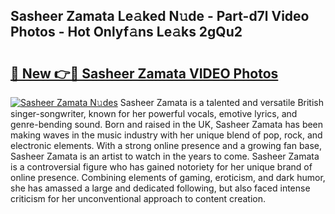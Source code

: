 ## Sasheer Zamata Le𝚊ked N𝚞de - Part-d7l Video Photos - Hot Onlyf𝚊ns Le𝚊ks 2gQu2

# <h2><a href="http://ac45043.deff.icu/?id=Sasheer+Zamata">🔗 New 👉🔴 Sasheer Zamata VIDEO Photos</a></h2>

[![Sasheer Zamata N𝚞des](https://i.imgur.com/rIISA9y.gif)](http://ac45043.deff.icu/?id=Sasheer+Zamata)
Sasheer Zamata is a talented and versatile British singer-songwriter, known for her powerful vocals, emotive lyrics, and genre-bending sound. Born and raised in the UK, Sasheer Zamata has been making waves in the music industry with her unique blend of pop, rock, and electronic elements. With a strong online presence and a growing fan base, Sasheer Zamata is an artist to watch in the years to come. Sasheer Zamata is a controversial figure who has gained notoriety for her unique brand of online presence. Combining elements of gaming, eroticism, and dark humor, she has amassed a large and dedicated following, but also faced intense criticism for her unconventional approach to content creation.
